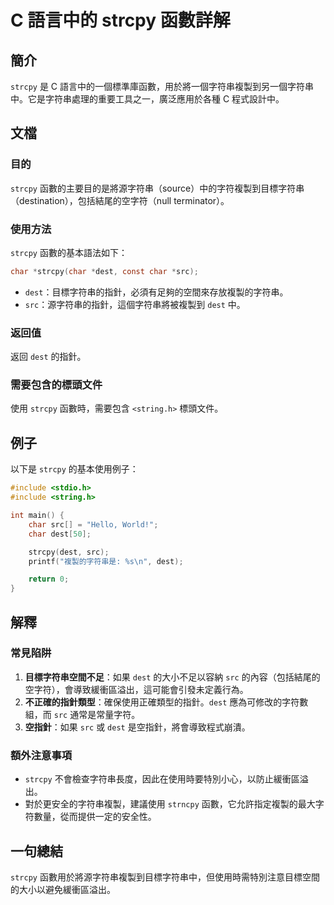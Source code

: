 <!--
Meta Description: # C 語言中的 strcpy 函數詳解 ## 簡介 `strcpy` 是 C 語言中的一個標準庫函數，用於將一個字符串複製到另一個字符串中。它是字符串處理的重要工具之一，廣泛應用於各種 C 程式設計中。 ## 文檔 ### 目的 `strcpy` 函數的主要目的是將源字符串（source）中的字符...
Meta Keywords: strcpy, dest, src, char, 包括結尾的空字符
-->

# C 語言中的 strcpy 函數詳解

## 簡介
`strcpy` 是 C 語言中的一個標準庫函數，用於將一個字符串複製到另一個字符串中。它是字符串處理的重要工具之一，廣泛應用於各種 C 程式設計中。

## 文檔
### 目的
`strcpy` 函數的主要目的是將源字符串（source）中的字符複製到目標字符串（destination），包括結尾的空字符（null terminator）。

### 使用方法
`strcpy` 函數的基本語法如下：
```c
char *strcpy(char *dest, const char *src);
```
- `dest`：目標字符串的指針，必須有足夠的空間來存放複製的字符串。
- `src`：源字符串的指針，這個字符串將被複製到 `dest` 中。

### 返回值
返回 `dest` 的指針。

### 需要包含的標頭文件
使用 `strcpy` 函數時，需要包含 `<string.h>` 標頭文件。

## 例子
以下是 `strcpy` 的基本使用例子：

```c
#include <stdio.h>
#include <string.h>

int main() {
    char src[] = "Hello, World!";
    char dest[50];

    strcpy(dest, src);
    printf("複製的字符串是: %s\n", dest);

    return 0;
}
```

## 解釋
### 常見陷阱
1. **目標字符串空間不足**：如果 `dest` 的大小不足以容納 `src` 的內容（包括結尾的空字符），會導致緩衝區溢出，這可能會引發未定義行為。
2. **不正確的指針類型**：確保使用正確類型的指針。`dest` 應為可修改的字符數組，而 `src` 通常是常量字符。
3. **空指針**：如果 `src` 或 `dest` 是空指針，將會導致程式崩潰。

### 額外注意事項
- `strcpy` 不會檢查字符串長度，因此在使用時要特別小心，以防止緩衝區溢出。
- 對於更安全的字符串複製，建議使用 `strncpy` 函數，它允許指定複製的最大字符數量，從而提供一定的安全性。

## 一句總結
`strcpy` 函數用於將源字符串複製到目標字符串中，但使用時需特別注意目標空間的大小以避免緩衝區溢出。